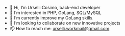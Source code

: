 - 👋 Hi, I’m Urselli Cosimo, back-end developer
- 👀 I’m interested in PHP, GoLang, SQL/MySQL
- 🌱 I’m currently improve my GoLang skills.
- 💞️ I’m looking to collaborate on new innovative projects
- 📫 How to reach me: urselli.workmail@gmail.com

<!---
ursellicosimo94/ursellicosimo94 is a ✨ special ✨ repository because its `README.md` (this file) appears on your GitHub profile.
You can click the Preview link to take a look at your changes.
--->
